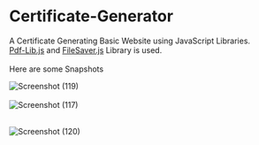 # Certificate-Generator
A Certificate Generating Basic Website using JavaScript Libraries.</br>
[Pdf-Lib.js](https://pdf-lib.js.org/) and [FileSaver.js](https://www.npmjs.com/package/file-saver) Library is used.
</br>
</br>
Here are some Snapshots
</br>

![Screenshot (119)](https://user-images.githubusercontent.com/71143297/145211863-e1a3b028-940d-4b9c-aeef-5bf605ef51ee.png)
</br>
</br>
![Screenshot (117)](https://user-images.githubusercontent.com/71143297/145211938-105ef578-ae78-4a0d-99c0-4be0fe242502.png)
</br>
</br>

![Screenshot (120)](https://user-images.githubusercontent.com/71143297/145212004-36b42e67-20d4-4e1c-b9ea-fdc76483e307.png)
